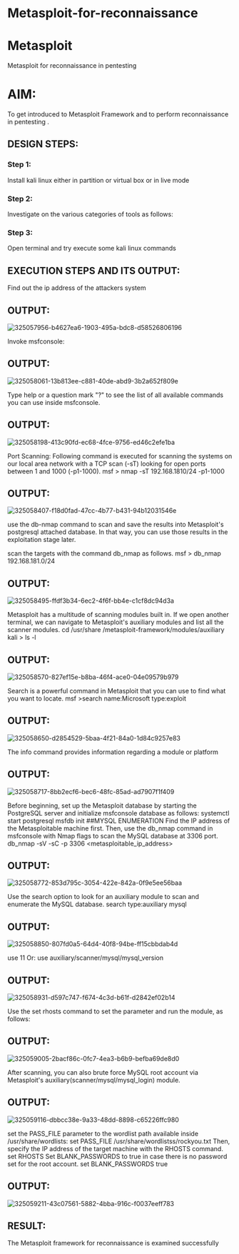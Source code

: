 # Metasploit-for-reconnaissance
# Metasploit
Metasploit for reconnaissance in pentesting

# AIM:

To get introduced to Metasploit Framework and to  perform reconnaissance  in pentesting .

## DESIGN STEPS:

### Step 1:

Install kali linux either in partition or virtual box or in live mode

### Step 2:

Investigate on the various categories of tools as follows:

### Step 3:

Open terminal and try execute some kali linux commands

## EXECUTION STEPS AND ITS OUTPUT:

Find out the ip address of the attackers system

## OUTPUT:

![325057956-b4627ea6-1903-495a-bdc8-d58526806196](https://github.com/manikandan26052004/Metasploit-for-reconnaissance/assets/121999845/33965d01-b90d-4bc8-9f96-d5343f96e6b2)

Invoke msfconsole:

## OUTPUT:

![325058061-13b813ee-c881-40de-abd9-3b2a652f809e](https://github.com/manikandan26052004/Metasploit-for-reconnaissance/assets/121999845/dfc07a38-f6b5-4127-9eb6-1567ff99fb3a)

Type help or a question mark "?" to see the list of all available commands you can use inside msfconsole.

## OUTPUT:
![325058198-413c90fd-ec68-4fce-9756-ed46c2efe1ba](https://github.com/manikandan26052004/Metasploit-for-reconnaissance/assets/121999845/0b7fe777-a79a-4d3a-b9ac-f0bbb6fba26d)

Port Scanning: Following command is executed for scanning the systems on our local area network with a TCP scan (-sT) looking for open ports between 1 and 1000 (-p1-1000). msf > nmap -sT 192.168.1810/24 -p1-1000


## OUTPUT:

![325058407-f18d0fad-47cc-4b77-b431-94b12031546e](https://github.com/manikandan26052004/Metasploit-for-reconnaissance/assets/121999845/257c400e-d0d2-4eb3-b3c1-fcf8220625d4)


use the db-nmap command to scan and save the results into Metasploit's postgresql attached database. In that way, you can use those results in the exploitation stage later.

scan the targets with the command db_nmap as follows. msf > db_nmap 192.168.181.0/24


## OUTPUT:

![325058495-ffdf3b34-6ec2-4f6f-bb4e-c1cf8dc94d3a](https://github.com/manikandan26052004/Metasploit-for-reconnaissance/assets/121999845/c73eb123-ddb3-4302-a401-e6db0a7ce74f)

Metasploit has a multitude of scanning modules built in. If we open another terminal, we can navigate to Metasploit's auxiliary modules and list all the scanner modules. cd /usr/share /metasploit-framework/modules/auxiliary kali > ls -l

## OUTPUT:

![325058570-827ef15e-b8ba-46f4-ace0-04e09579b979](https://github.com/manikandan26052004/Metasploit-for-reconnaissance/assets/121999845/af638ebc-9d43-4779-99a3-2662d03b0f52)

Search is a powerful command in Metasploit that you can use to find what you want to locate. msf >search name:Microsoft type:exploit

## OUTPUT:

![325058650-d2854529-5baa-4f21-84a0-1d84c9257e83](https://github.com/manikandan26052004/Metasploit-for-reconnaissance/assets/121999845/f921466d-89cb-4c73-a50a-4745ef32662a)

The info command provides information regarding a module or platform

## OUTPUT:

![325058717-8bb2ecf6-bec6-48fc-85ad-ad7907f1f409](https://github.com/manikandan26052004/Metasploit-for-reconnaissance/assets/121999845/3639b0a8-c750-4e08-90a0-8add3f9e0798)

Before beginning, set up the Metasploit database by starting the PostgreSQL server and initialize msfconsole database as follows: systemctl start postgresql msfdb init ##MYSQL ENUMERATION Find the IP address of the Metasploitable machine first. Then, use the db_nmap command in msfconsole with Nmap flags to scan the MySQL database at 3306 port. db_nmap -sV -sC -p 3306 <metasploitable_ip_address>


## OUTPUT:

![325058772-853d795c-3054-422e-842a-0f9e5ee56baa](https://github.com/manikandan26052004/Metasploit-for-reconnaissance/assets/121999845/50641db9-2fca-49da-bb80-89075472716e)

Use the search option to look for an auxiliary module to scan and enumerate the MySQL database. search type:auxiliary mysql

## OUTPUT:

![325058850-807fd0a5-64d4-40f8-94be-ff15cbbdab4d](https://github.com/manikandan26052004/Metasploit-for-reconnaissance/assets/121999845/3e5566f2-53f9-4f3b-a23a-cf913ed30b72)

use 11 Or: use auxiliary/scanner/mysql/mysql_version

## OUTPUT:
![325058931-d597c747-f674-4c3d-b61f-d2842ef02b14](https://github.com/manikandan26052004/Metasploit-for-reconnaissance/assets/121999845/7c1154a3-f5dc-48be-a7eb-14e589df5f49)

Use the set rhosts command to set the parameter and run the module, as follows:

## OUTPUT:
![325059005-2bacf86c-0fc7-4ea3-b6b9-befba69de8d0](https://github.com/manikandan26052004/Metasploit-for-reconnaissance/assets/121999845/71a97405-620f-4a2b-8a14-e7877f1db591)

After scanning, you can also brute force MySQL root account via Metasploit's auxiliary(scanner/mysql/mysql_login) module.
## OUTPUT:

![325059116-dbbcc38e-9a33-48dd-8898-c65226ffc980](https://github.com/manikandan26052004/Metasploit-for-reconnaissance/assets/121999845/cd47bbcc-fb63-408c-97dd-610b12bf1e6b)

set the PASS_FILE parameter to the wordlist path available inside /usr/share/wordlists: set PASS_FILE /usr/share/wordlistss/rockyou.txt Then, specify the IP address of the target machine with the RHOSTS command. set RHOSTS Set BLANK_PASSWORDS to true in case there is no password set for the root account. set BLANK_PASSWORDS true

## OUTPUT:
![325059211-43c07561-5882-4bba-916c-f0037eeff783](https://github.com/manikandan26052004/Metasploit-for-reconnaissance/assets/121999845/00d0ae10-7f4b-4182-a1b9-1f73fb4dd645)



## RESULT:
The Metasploit framework for reconnaissance is  examined successfully
